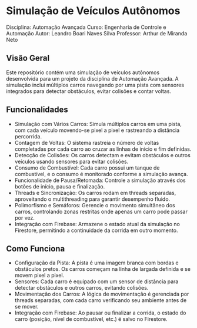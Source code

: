 # Simulação de Veículos Autônomos

Disciplina: Automação Avançada
Curso: Engenharia de Controle e Automação
Autor: Leandro Boari Naves Silva
Professor: Arthur de Miranda Neto

## Visão Geral
Este repositório contém uma simulação de veículos autônomos desenvolvida para um projeto da disciplina de Automação Avançada. A simulação inclui múltiplos carros navegando por uma pista com sensores integrados para detectar obstáculos, evitar colisões e contar voltas.

## Funcionalidades
- Simulação com Vários Carros: Simula múltiplos carros em uma pista, com cada veículo movendo-se pixel a pixel e rastreando a distância percorrida.
- Contagem de Voltas: O sistema rastreia o número de voltas completadas por cada carro ao cruzar as linhas de início e fim definidas.
- Detecção de Colisões: Os carros detectam e evitam obstáculos e outros veículos usando sensores para evitar colisões.
- Consumo de Combustível: Cada carro possui um tanque de combustível, e o consumo é monitorado conforme a simulação avança.
- Funcionalidade de Pausa/Retomada: Controle a simulação através dos botões de início, pausa e finalização.
- Threads e Sincronização: Os carros rodam em threads separadas, aproveitando o multithreading para garantir desempenho fluido.
- Polimorfismo e Semáforos: Gerencie o movimento simultâneo dos carros, controlando zonas restritas onde apenas um carro pode passar por vez.
- Integração com Firebase: Armazene o estado atual da simulação no Firestore, permitindo a continuidade da corrida em outro momento.

## Como Funciona
- Configuração da Pista: A pista é uma imagem branca com bordas e obstáculos pretos. Os carros começam na linha de largada definida e se movem pixel a pixel.
- Sensores: Cada carro é equipado com um sensor de distância para detectar obstáculos e outros carros, evitando colisões.
- Movimentação dos Carros: A lógica de movimentação é gerenciada por threads separadas, com cada carro verificando seu ambiente antes de se mover.
- Integração com Firebase: Ao pausar ou finalizar a corrida, o estado do carro (posição, nível de combustível, etc.) é salvo no Firestore.
